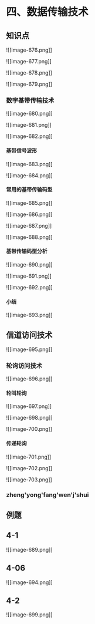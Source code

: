 # 四、数据传输技术
## 知识点
![[image-676.png]]

![[image-677.png]]

![[image-678.png]]

![[image-679.png]]

### 数字基带传输技术
![[image-680.png]]

![[image-681.png]]

![[image-682.png]]

#### 基带信号波形
![[image-683.png]]

![[image-684.png]]

#### 常用的基带传输码型
![[image-685.png]]

![[image-686.png]]

![[image-687.png]]

![[image-688.png]]

#### 基带传输码型分析
![[image-690.png]]

![[image-691.png]]

![[image-692.png]]

#### 小结
![[image-693.png]]


## 信道访问技术
![[image-695.png]]

### 轮询访问技术
![[image-696.png]]

#### 轮叫轮询
![[image-697.png]]

![[image-698.png]]

![[image-700.png]]

#### 传递轮询
![[image-701.png]]

![[image-702.png]]

![[image-703.png]]

### zheng'yong'fang'wen'j'shui

## 例题
## 4-1
![[image-689.png]]

## 4-06
![[image-694.png]]

## 4-2
![[image-699.png]]

## 